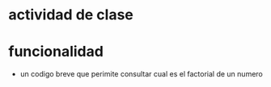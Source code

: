 # actividad de clase

# funcionalidad
- un codigo breve que perimite consultar cual es el factorial de un numero 
